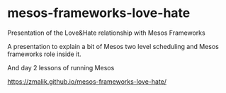 # mesos-frameworks-love-hate
Presentation of the Love&amp;Hate relationship with Mesos Frameworks 

A presentation to explain a bit of Mesos two level scheduling and Mesos frameworks role inside it. 

And day 2 lessons of running Mesos

https://zmalik.github.io/mesos-frameworks-love-hate/
